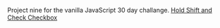 Project nine for the vanilla JavaScript 30 day challange. [Hold Shift and Check Checkbox](https://elreyb.github.io/Hold-Shift-Check-Checkbox)
